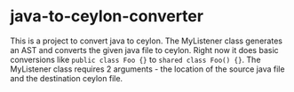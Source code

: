 # java-to-ceylon-converter

This is a project to convert java to ceylon. 
The MyListener class generates an AST and converts the given java file to ceylon.
Right now it does basic conversions like `public class Foo {}` to `shared class Foo() {}`. 
The MyListener class requires 2 arguments - the location of the source java file and the destination ceylon file.

